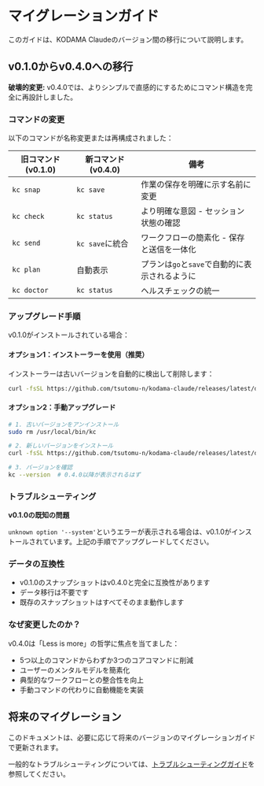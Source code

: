 # マイグレーションガイド

このガイドは、KODAMA Claudeのバージョン間の移行について説明します。

## v0.1.0からv0.4.0への移行

**破壊的変更:** v0.4.0では、よりシンプルで直感的にするためにコマンド構造を完全に再設計しました。

### コマンドの変更

以下のコマンドが名称変更または再構成されました：

| 旧コマンド (v0.1.0) | 新コマンド (v0.4.0) | 備考 |
|-------------------|-------------------|------|
| `kc snap` | `kc save` | 作業の保存を明確に示す名前に変更 |
| `kc check` | `kc status` | より明確な意図 - セッション状態の確認 |
| `kc send` | `kc save`に統合 | ワークフローの簡素化 - 保存と送信を一体化 |
| `kc plan` | 自動表示 | プランは`go`と`save`で自動的に表示されるように |
| `kc doctor` | `kc status` | ヘルスチェックの統一 |

### アップグレード手順

v0.1.0がインストールされている場合：

#### オプション1：インストーラーを使用（推奨）

インストーラーは古いバージョンを自動的に検出して削除します：

```bash
curl -fsSL https://github.com/tsutomu-n/kodama-claude/releases/latest/download/install.sh | bash
```

#### オプション2：手動アップグレード

```bash
# 1. 古いバージョンをアンインストール
sudo rm /usr/local/bin/kc

# 2. 新しいバージョンをインストール
curl -fsSL https://github.com/tsutomu-n/kodama-claude/releases/latest/download/install.sh | bash

# 3. バージョンを確認
kc --version  # 0.4.0以降が表示されるはず
```

### トラブルシューティング

**v0.1.0の既知の問題**

`unknown option '--system'`というエラーが表示される場合は、v0.1.0がインストールされています。上記の手順でアップグレードしてください。

### データの互換性

- v0.1.0のスナップショットはv0.4.0と完全に互換性があります
- データ移行は不要です
- 既存のスナップショットはすべてそのまま動作します

### なぜ変更したのか？

v0.4.0は「Less is more」の哲学に焦点を当てました：
- 5つ以上のコマンドからわずか3つのコアコマンドに削減
- ユーザーのメンタルモデルを簡素化
- 典型的なワークフローとの整合性を向上
- 手動コマンドの代わりに自動機能を実装

## 将来のマイグレーション

このドキュメントは、必要に応じて将来のバージョンのマイグレーションガイドで更新されます。

一般的なトラブルシューティングについては、[トラブルシューティングガイド](troubleshooting.md)を参照してください。
